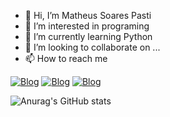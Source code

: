 - 👋 Hi, I’m Matheus Soares Pasti
- 👀 I’m interested in programing 
- 🌱 I’m currently learning Python
- 💞️ I’m looking to collaborate on ...
- 📫 How to reach me

[![Blog](https://img.shields.io/badge/Instagram-E4405F?style=for-the-badge&logo=instagram&logoColor=white)](https://www.instagram.com/pastimatheus/)
[![Blog](https://img.shields.io/badge/Twitter-1DA1F2?style=for-the-badge&logo=twitter&logoColor=white)](https://twitter.com/PastiMatheus)
[![Blog](https://img.shields.io/badge/LinkedIn-0077B5?style=for-the-badge&logo=linkedin&logoColor=white)](https://www.linkedin.com/in/matheus-pasti-7278b6253/)

![Anurag's GitHub stats](https://github-readme-stats.vercel.app/api?username=llPasti&show_icons=true&theme=radical)
<!---
llPasti/llPasti is a ✨ special ✨ repository because its `README.md` (this file) appears on your GitHub profile.
You can click the Preview link to take a look at your changes.
--->
